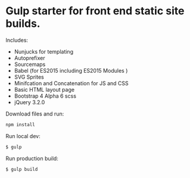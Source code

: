 # Gulp starter for front end static site builds.

Includes:

- Nunjucks for templating
- Autoprefixer
- Sourcemaps
- Babel (for ES2015 including ES2015 Modules ) 
- SVG Sprites
- Minifcation and Concatenation for JS and CSS
- Basic HTML layout page
- Bootstrap 4 Alpha 6 scss
- jQuery 3.2.0

Download files and run:

```javascript
npm install
```

Run local dev:

```javascript
$ gulp
```
Run production build:
```javascript
$ gulp build
```
